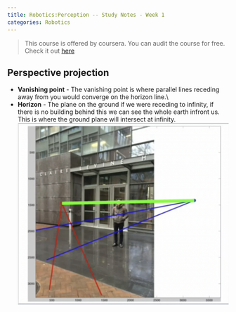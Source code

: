 ```yaml
---
title: Robotics:Perception -- Study Notes - Week 1
categories: Robotics
---
```


>This course is offered by coursera. You can audit the course for free. Check it out [here](https://www.coursera.org/learn/robotics-perception/)

## Perspective projection

* **Vanishing point** - The vanishing point is where parallel lines receding away from you would converge on the horizon line.\
* **Horizon** - The plane on the ground if we were receding to infinity, if there is no building behind this we can see the whole earth infront us. This is where the ground plane will intersect at infinity. \
![Alt text](https://github.com/naaz97/naaz97.github.io/blob/main/source/_posts/robotics:perception/image-1.png?raw=true)

